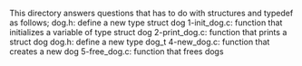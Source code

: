This directory answers questions that has to do with structures and typedef as follows;
dog.h: define a new type struct dog
1-init_dog.c: function that initializes a variable of type struct dog
2-print_dog.c: function that prints a struct dog
dog.h: define a new type dog_t
4-new_dog.c: function that creates a new dog
5-free_dog.c: function that frees dogs
